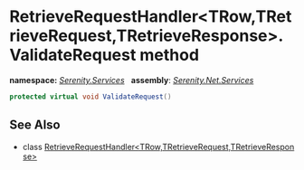 # RetrieveRequestHandler&lt;TRow,TRetrieveRequest,TRetrieveResponse&gt;.ValidateRequest method
**namespace:** *[Serenity.Services](../../README.md#serenity.services-namespace)*   **assembly**: *[Serenity.Net.Services](../../README.md)*

```csharp
protected virtual void ValidateRequest()
```

## See Also

* class [RetrieveRequestHandler&lt;TRow,TRetrieveRequest,TRetrieveResponse&gt;](../RetrieveRequestHandler-3.md)